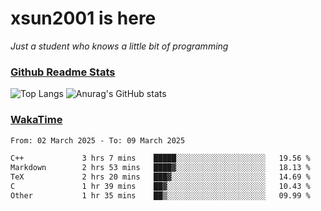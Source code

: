 # xsun2001 is here

*Just a student who knows a little bit of programming*

### [Github Readme Stats](https://github.com/anuraghazra/github-readme-stats)

![Top Langs](https://github-readme-stats.vercel.app/api/top-langs/?username=xsun2001&layout=compact&theme=radical) ![Anurag's GitHub stats](https://github-readme-stats.vercel.app/api?username=xsun2001&show_icons=true&theme=radical)

### [WakaTime](https://wakatime.com)

<!--START_SECTION:waka-->

```txt
From: 02 March 2025 - To: 09 March 2025

C++             3 hrs 7 mins    █████░░░░░░░░░░░░░░░░░░░░   19.56 %
Markdown        2 hrs 53 mins   ████▓░░░░░░░░░░░░░░░░░░░░   18.13 %
TeX             2 hrs 20 mins   ███▓░░░░░░░░░░░░░░░░░░░░░   14.69 %
C               1 hr 39 mins    ██▓░░░░░░░░░░░░░░░░░░░░░░   10.43 %
Other           1 hr 35 mins    ██▒░░░░░░░░░░░░░░░░░░░░░░   09.99 %
```

<!--END_SECTION:waka-->

